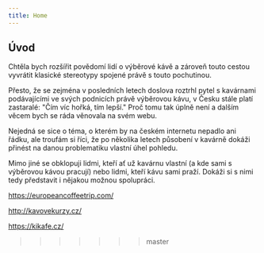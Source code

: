 ```yaml
---
title: Home
---
```



Úvod
---

Chtěla bych rozšířit povědomí lidí o výběrové kávě a zároveň touto cestou vyvrátit klasické stereotypy spojené právě s touto pochutinou.

Přesto, že se zejména v posledních letech doslova roztrhl pytel s kavárnami podávajícími ve svých podnicích právě výběrovou kávu, v Česku stále platí zastaralé: "Čím víc hořká, tím lepší." Proč tomu tak úplně není a dalším věcem bych se ráda věnovala na svém webu.

Nejedná se sice o téma, o kterém by na českém internetu nepadlo ani řádku, ale troufám si říci, že po několika letech působení v kavárně dokáži přinést na danou problematiku vlastní úhel pohledu.

Mimo jiné se obklopuji lidmi, kteří ať už kavárnu vlastní (a kde sami s výběrovou kávou pracují) nebo lidmi, kteří kávu sami praží. Dokáži si s nimi tedy představit i nějakou možnou spolupráci.

https://europeancoffeetrip.com/

http://kavovekurzy.cz/

https://kikafe.cz/
>>>>>>> master
